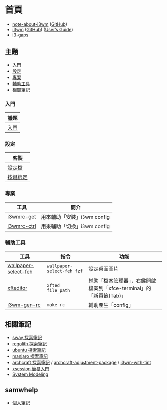 
# 首頁

* [note-about-i3wm](https://samwhelp.github.io/note-about-i3wm/) ([GitHub](https://github.com/samwhelp/note-about-i3wm))
* [i3wm](https://i3wm.org/) ([GitHub](https://github.com/i3/i3)) ([User’s Guide](https://i3wm.org/docs/userguide.html))
* [i3-gaps](https://github.com/Airblader/i3)


## 主題

* [入門](#入門)
* [設定](#設定)
* [專案](#專案)
* [輔助工具](#輔助工具)
* [相關筆記](#相關筆記)


### 入門

| 議題 |
| --- |
| [入門](https://samwhelp.github.io/note-about-i3wm/read/start.html) |


### 設定

| 客製 |
| --- |
| [設定檔](https://samwhelp.github.io/note-about-i3wm/read/config/main.html) |
| [按鍵綁定](https://samwhelp.github.io/note-about-i3wm/read/scenario/main.html) |


### 專案

| 工具 | 簡介 |
| --- | --- |
| [i3wmrc-get](https://samwhelp.github.io/note-about-i3wm/read/project/i3wmrc-profile/i3wmrc-get.html) | 用來輔助「安裝」i3wm config |
| [i3wmrc-ctrl](https://samwhelp.github.io/note-about-i3wm/read/project/i3wmrc-profile/i3wmrc-ctrl.html) | 用來輔助「切換」i3wm config |


### 輔助工具

| 工具 | 指令 | 功能 |
| --- | --- | --- |
| [wallpaper-select-feh](https://samwhelp.github.io/note-about-fzf/read/project/wallpaper-select/wallpaper-select-feh) | `wallpaper-select-feh fzf` | 設定桌面圖片 |
| [xfteditor](https://samwhelp.github.io/tool-xfteditor/read/project/xfteditor/) | `xfted file_path` | 輔助「檔案管理器」，右鍵開啟檔案到「xfce-terminal」的「新頁籤(Tab)」 |
| [i3wm-gen-rc](https://github.com/samwhelp/note-about-i3wm/tree/gh-pages/_demo/config/i3wm-config/main/config/i3/share/gen/i3wm-gen-rc) | `make rc` | 輔助產生「config」 |

## 相關筆記

* [sway 探索筆記](https://samwhelp.github.io/note-about-sway/)
* [regolith 探索筆記](https://samwhelp.github.io/note-about-regolith/)
* [ubuntu 探索筆記](https://samwhelp.github.io/note-about-ubuntu/)
* [manjaro 探索筆記](https://samwhelp.github.io/note-about-manjaro/)
* [archcraft 探索筆記](https://samwhelp.github.io/note-about-archcraft/) / [archcraft-adjustment-package](https://github.com/samwhelp/archcraft-adjustment-package/) / [i3wm-with-tint](https://github.com/samwhelp/archcraft-adjustment-package/tree/main/core/wm/i3wm/archcraft-modeling-i3wm-with-tint/asset/etc/skel/.local/share/i3wmrc-profile/i3wm-with-tint)
* [xsession 簡易入門](https://samwhelp.github.io/note-about-xsession/)
* [System Modeling](https://samwhelp.github.io/system-modeling/)


## samwhelp

* [個人筆記](https://samwhelp.github.io/book/)

